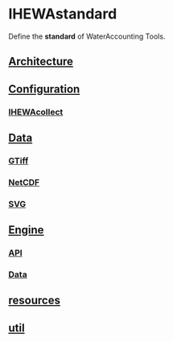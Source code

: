 # IHEWAstandard

Define the **standard** of WaterAccounting Tools.

## [Architecture](./Architecture/README.md)

## [Configuration](./Configuration/README.md)

### [IHEWAcollect](./Configuration/IHEWAcollect.md)


## [Data](./Data/README.md)

### [GTiff](./Data/GTiff.md)

### [NetCDF](./Data/NetCDF.md)

### [SVG](./Data/SVG.md)


## [Engine](./Engine/README.md)

### [API](./Engine/API.md)

### [Data](./Engine/Data.md)

## [resources](https://github.com/wateraccounting/IHEWAstandard/tree/master/resources)

## [util](https://github.com/wateraccounting/IHEWAstandard/tree/master/util)
